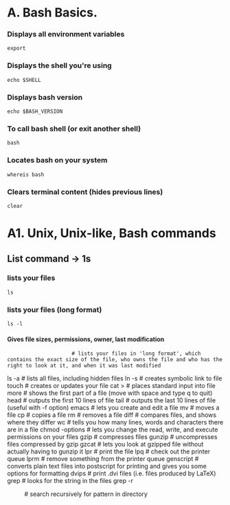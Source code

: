 # A. Bash Basics.

### Displays all environment variables
```export```

### Displays the shell you're using
```echo $SHELL```

### Displays bash version 
```echo $BASH_VERSION```  

### To call bash shell (or exit another shell) 
```bash```

### Locates bash on your system
```whereis bash```  

### Clears terminal content (hides previous lines)
```clear```             

# A1. Unix, Unix-like, Bash commands

## List command -> 1s

### lists your files
```ls```

### lists your files (long format)
```ls -l```

#### Gives file sizes, permissions, owner, last modification

                          
                         # lists your files in 'long format', which contains the exact size of the file, who owns the file and who has the right to look at it, and when it was last modified
ls -a                         # lists all files, including hidden files
ln -s <filename> <link>       # creates symbolic link to file
touch <filename>              # creates or updates your file
cat > <filename>              # places standard input into file
more <filename>               # shows the first part of a file (move with space and type q to quit)
head <filename>               # outputs the first 10 lines of file
tail <filename>               # outputs the last 10 lines of file (useful with -f option)
emacs <filename>              # lets you create and edit a file
mv <filename1> <filename2>    # moves a file
cp <filename1> <filename2>    # copies a file
rm <filename>                 # removes a file
diff <filename1> <filename2>  # compares files, and shows where they differ
wc <filename>                 # tells you how many lines, words and characters there are in a file
chmod -options <filename>     # lets you change the read, write, and execute permissions on your files
gzip <filename>               # compresses files
gunzip <filename>             # uncompresses files compressed by gzip
gzcat <filename>              # lets you look at gzipped file without actually having to gunzip it
lpr <filename>                # print the file
lpq                           # check out the printer queue
lprm <jobnumber>              # remove something from the printer queue
genscript                     # converts plain text files into postscript for printing and gives you some options for formatting
dvips <filename>              # print .dvi files (i.e. files produced by LaTeX)
grep <pattern> <filenames>    # looks for the string in the files
grep -r <pattern> <dir>       # search recursively for pattern in directory

